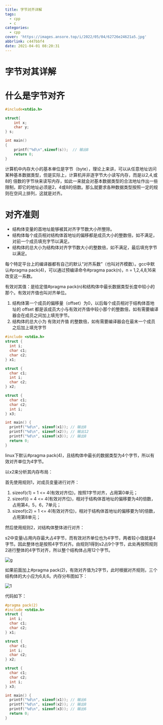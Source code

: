 ```yaml
---
title: 字节对齐详解
tags:
  - cpp
  - c
categories:
  - cpp
cover: 'https://images.ansore.top/i/2022/05/04/62726e24621a5.jpg'
abbrlink: c447bbf4
date: 2021-04-01 08:20:31
---
```



# 字节对其详解

# 什么是字节对齐

```c
#include<stdio.h>

struct{
    int x;
    char y;
} s;

int main()
{
    printf("%d\n",sizeof(s));  // 输出8
    return 0;
}
```

计算机中内存大小的基本单位是字节（byte），理论上来讲，可以从任意地址访问某种基本数据类型，但是实际上，计算机并非逐字节大小读写内存，而是以2,4,或8的 倍数的字节块来读写内存，如此一来就会对基本数据类型的合法地址作出一些限制，即它的地址必须是2，4或8的倍数。那么就要求各种数据类型按照一定的规则在空间上排列，这就是对齐。

# 对齐准则

- 结构体变量的首地址能够被其对齐字节数大小所整除。
- 结构体每个成员相对结构体首地址的偏移都是成员大小的整数倍，如不满足，对前一个成员填充字节以满足。
- 结构体的总大小为结构体对齐字节数大小的整数倍，如不满足，最后填充字节以满足。

每个特定平台上的编译器都有自己的默认“对齐系数”（也叫对齐模数）。gcc中默认#pragma pack(4)，可以通过预编译命令#pragma pack(n)，n = 1,2,4,8,16来改变这一系数。

有效对其值：是给定值#pragma pack(n)和结构体中最长数据类型长度中较小的那个。有效对齐值也叫对齐单位。

1. 结构体第一个成员的偏移量（offset）为0，以后每个成员相对于结构体首地址的 offset 都是该成员大小与有效对齐值中较小那个的整数倍，如有需要编译器会在成员之间加上填充字节。
2. 结构体的总大小为 有效对齐值 的整数倍，如有需要编译器会在最末一个成员之后加上填充字节

```c
#include <stdio.h>
struct {
  int i;
  char c1;
  char c2;
} x1;

struct {
  char c1;
  int i;
  char c2;
} x2;

struct {
  char c1;
  char c2;
  int i;
} x3;

int main() {
  printf("%d\n", sizeof(x1)); // 输出8
  printf("%d\n", sizeof(x2)); // 输出12
  printf("%d\n", sizeof(x3)); // 输出8
  return 0;
}
```

linux下默认#pragma pack(4)，且结构体中最长的数据类型为4个字节，所以有效对齐单位为4字节。

以x2来分析其内存布局：

首先使用规则1，对成员变量进行对齐：

1. sizeof(c1) = 1 <= 4(有效对齐位)，按照1字节对齐，占用第0单元；
2. sizeof(i) = 4 <= 4(有效对齐位)，相对于结构体首地址的偏移要为4的倍数，占用第4，5，6，7单元；
3. sizeof(c2) = 1 <= 4(有效对齐位)，相对于结构体首地址的偏移要为1的倍数，占用第8单元；

然后使用规则2，对结构体整体进行对齐：

s2中变量i占用内存最大占4字节，而有效对齐单位也为4字节，两者较小值就是4字节。因此整体也是按照4字节对齐。由规则1得到s2占9个字节，此处再按照规则2进行整体的4字节对齐，所以整个结构体占用12个字节。

![g](https://images.ansore.top/i/2022/05/04/62726fcee9417.png)

如果前面加上#pragma pack(2)，有效对齐值为2字节，此时根据对齐规则，三个结构体的大小应为6,8,6。内存分布图如下：

![1](https://images.ansore.top/i/2022/05/04/62726fc10601a.png)

代码如下：

```c
#pragma pack(2)
#include <stdio.h>
struct {
  int i;
  char c1;
  char c2;
} x1;

struct {
  char c1;
  int i;
  char c2;
} x2;

struct {
  char c1;
  char c2;
  int i;
} x3;

int main() {
  printf("%d\n", sizeof(x1)); // 输出6
  printf("%d\n", sizeof(x2)); // 输出8
  printf("%d\n", sizeof(x3)); // 输出6
  return 0;
}
```
